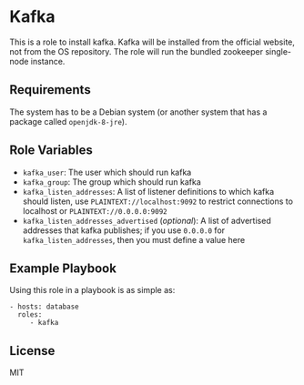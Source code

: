 Kafka
=====

This is a role to install kafka. Kafka will be installed from the official
website, not from the OS repository. The role will run the bundled zookeeper
single-node instance.

Requirements
------------

The system has to be a Debian system (or another system that has a package
called `openjdk-8-jre`).

Role Variables
--------------

- `kafka_user`: The user which should run kafka
- `kafka_group`: The group which should run kafka
- `kafka_listen_addresses`: A list of listener definitions to which kafka
   should listen, use `PLAINTEXT://localhost:9092` to restrict connections to
   localhost or `PLAINTEXT://0.0.0.0:9092`
- `kafka_listen_addresses_advertised` (*optional*): A list of advertised
   addresses that kafka publishes; if you use `0.0.0.0` for
   `kafka_listen_addresses`, then you must define a value here

Example Playbook
----------------

Using this role in a playbook is as simple as:

    - hosts: database
      roles:
         - kafka

License
-------

MIT
